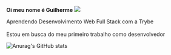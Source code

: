 <strong>Oi meu nome é Guilherme ![](https://user-images.githubusercontent.com/18350557/176309783-0785949b-9127-417c-8b55-ab5a4333674e.gif)</strong>

Aprendendo Desenvolvimento Web Full Stack com a Trybe
<br>
<br>
Estou em busca do meu primeiro trabalho como desenvolvedor 


![Anurag's GitHub stats](https://github-readme-stats.vercel.app/api?username=Guiotek&show_icons=true&theme=midnight-purple)
